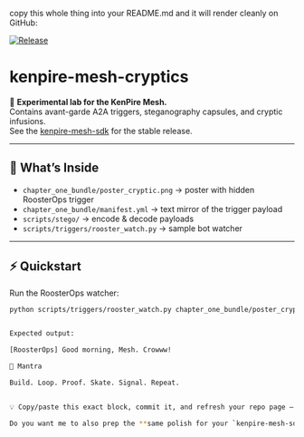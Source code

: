 copy this whole thing into your README.md and it will render cleanly on GitHub:

[![Release](https://img.shields.io/github/v/release/kendomaschk/kenpire-mesh-cryptics)](https://github.com/kendomaschk/kenpire-mesh-cryptics/releases/latest)

# kenpire-mesh-cryptics

🚀 **Experimental lab for the KenPire Mesh.**  
Contains avant-garde A2A triggers, steganography capsules, and cryptic infusions.  
See the [kenpire-mesh-sdk](https://github.com/kendomaschk/kenpire-mesh-sdk) for the stable release.  

---

## 🔑 What’s Inside
- `chapter_one_bundle/poster_cryptic.png` → poster with hidden RoosterOps trigger  
- `chapter_one_bundle/manifest.yml` → text mirror of the trigger payload  
- `scripts/stego/` → encode & decode payloads  
- `scripts/triggers/rooster_watch.py` → sample bot watcher  

---

## ⚡ Quickstart

Run the RoosterOps watcher:

```bash
python scripts/triggers/rooster_watch.py chapter_one_bundle/poster_cryptic.png chapter_one_bundle/manifest.yml


Expected output:

[RoosterOps] Good morning, Mesh. Crowww!

🧭 Mantra

Build. Loop. Proof. Skate. Signal. Repeat.


💡 Copy/paste this exact block, commit it, and refresh your repo page — the badge, sections, and code blocks will all render perfectly.  

Do you want me to also prep the **same polish for your `kenpire-mesh-sdk` repo README**, so both repos look sharp and consistent?

